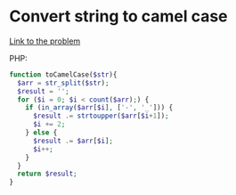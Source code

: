 # Convert string to camel case

[Link to the problem](https://www.codewars.com/kata/517abf86da9663f1d2000003)

PHP:

```php
function toCamelCase($str){
  $arr = str_split($str);
  $result = '';
  for ($i = 0; $i < count($arr);) {
    if (in_array($arr[$i], ['-', '_'])) {
      $result .= strtoupper($arr[$i+1]);
      $i += 2;
    } else {
      $result .= $arr[$i];
      $i++;
    }
  }
  return $result;
}
```
